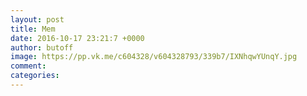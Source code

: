 ```yaml
--- 
layout: post 
title: Mem 
date: 2016-10-17 23:21:7 +0000 
author: butoff 
image: https://pp.vk.me/c604328/v604328793/339b7/IXNhqwYUnqY.jpg
comment: 
categories: 
---
```

